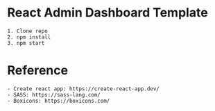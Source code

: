 # React Admin Dashboard Template

    1. Clone repo
    2. npm install
    3. npm start

# Reference

    - Create react app: https://create-react-app.dev/
    - SASS: https://sass-lang.com/
    - Boxicons: https://boxicons.com/
